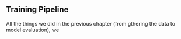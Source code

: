 ## Training Pipeline

All the things we did in the previous chapter (from gthering the data to model evaluation), we 